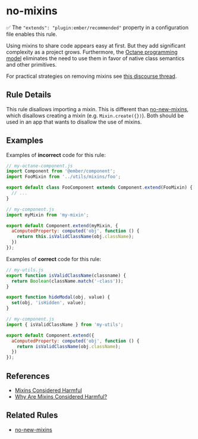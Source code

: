 # no-mixins

✅ The `"extends": "plugin:ember/recommended"` property in a configuration file enables this rule.

Using mixins to share code appears easy at first. But they add significant complexity as a project grows. Furthermore, the [Octane programming model](https://guides.emberjs.com/release/upgrading/current-edition/) eliminates the need to use them in favor of native class semantics and other primitives.

For practical strategies on removing mixins see [this discourse thread](https://discuss.emberjs.com/t/best-way-to-replace-mixins/17395/2).

## Rule Details

This rule disallows importing a mixin. This is different than [no-new-mixins](no-new-mixins.md), which disallows creating a mixin (e.g. `Mixin.create({})`). Both should be used in an app that wants to disallow the use of mixins.

## Examples

Examples of **incorrect** code for this rule:

```js
// my-octane-component.js
import Component from '@ember/component';
import FooMixin from '../utils/mixins/foo';

export default class FooComponent extends Component.extend(FooMixin) {
  // ...
}
```

```js
// my-component.js
import myMixin from 'my-mixin';

export default Component.extend(myMixin, {
  aComputedProperty: computed('obj', function () {
    return this.isValidClassName(obj.className);
  })
});
```

Examples of **correct** code for this rule:

```js
// my-utils.js
export function isValidClassName(classname) {
  return Boolean(className.match('-class'));
}

export function hideModal(obj, value) {
  set(obj, 'isHidden', value);
}
```

```js
// my-component.js
import { isValidClassName } from 'my-utils';

export default Component.extend({
  aComputedProperty: computed('obj', function () {
    return isValidClassName(obj.className);
  })
});
```

## References

- [Mixins Considered Harmful](https://reactjs.org/blog/2016/07/13/mixins-considered-harmful.html)
- [Why Are Mixins Considered Harmful?](https://raganwald.com/2016/07/16/why-are-mixins-considered-harmful.html)

## Related Rules

- [no-new-mixins](no-new-mixins.md)
